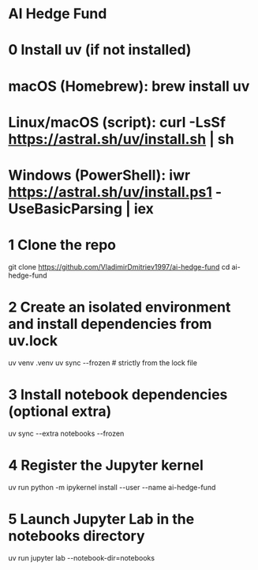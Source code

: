 # AI Hedge Fund 

# 0 Install uv (if not installed)
# macOS (Homebrew):  brew install uv
# Linux/macOS (script): curl -LsSf https://astral.sh/uv/install.sh | sh
# Windows (PowerShell): iwr https://astral.sh/uv/install.ps1 -UseBasicParsing | iex

# 1 Clone the repo
git clone https://github.com/VladimirDmitriev1997/ai-hedge-fund
cd ai-hedge-fund

# 2 Create an isolated environment and install dependencies from uv.lock
uv venv .venv
uv sync --frozen  # strictly from the lock file

# 3 Install notebook dependencies (optional extra)
uv sync --extra notebooks --frozen

# 4 Register the Jupyter kernel
uv run python -m ipykernel install --user --name ai-hedge-fund

# 5 Launch Jupyter Lab in the notebooks directory
uv run jupyter lab --notebook-dir=notebooks

